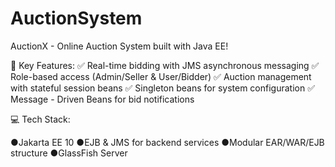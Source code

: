 # AuctionSystem

 AuctionX - Online Auction System built with Java EE!

🔹 Key Features:
✅ Real-time bidding with JMS asynchronous messaging
✅ Role-based access (Admin/Seller & User/Bidder)
✅ Auction management with stateful session beans
✅ Singleton beans for system configuration
✅ Message - Driven Beans for bid notifications

💻 Tech Stack:

●Jakarta EE 10
●EJB & JMS for backend services
●Modular EAR/WAR/EJB structure
●GlassFish Server
